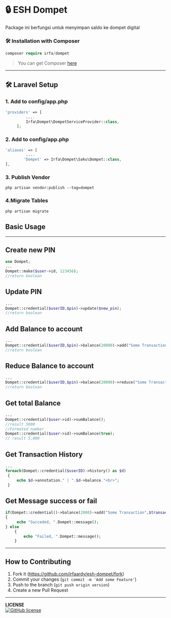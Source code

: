 

# 🔒 **ESH Dompet**

Package ini berfungsi untuk menyimpan saldo ke dompet digital





<h3>🛠️ Installation with Composer </h3>

```php
composer require irfa/dompet
```

>You can get Composer <a href="https://getcomposer.org/download/" target="_blank">here</a>

***
<h2>🛠️ Laravel Setup </h2>

<h3>1. Add to config/app.php</h3>

```php
'providers' => [
      	 ....
         Irfa\Dompet\DompetServiceProvider::class, 
     ];
```

<h3>2. Add to config/app.php</h3>

```php
'aliases' => [
         ....
    	'Dompet' => Irfa\Dompet\Saku\Dompet::class,
],
```

  <h3>3. Publish Vendor</h3>


    php artisan vendor:publish --tag=dompet

<h3>4.Migrate Tables</h3>

```
php artisan migrate
```



<h2>Basic Usage</h2>

<hr>
<h2>Create new PIN</h2>

```php
use Dompet;
...
Dompet::make($user->id, 123456);
//return boolean
```

<h2>Update PIN</h2>

```php
...
Dompet::credential($userID,$pin)->update($new_pin);
//return boolean
```



<h2>Add Balance to account</h2>

```php
... 
Dompet::credential($userID,$pin)->balance(20000)->add("Some Transaction",$transaction_id);
//return boolean
```

<h2>Reduce Balance to account</h2>

```php
...
Dompet::credential($userID,$pin)->balance(20000)->reduce("Some Transaction",$transaction_id);
//return boolean
```
<h2>Get total Balance</h2>

```php
...
Dompet::credential($user->id)->sumBalance();
//result 5000
//Formated number
Dompet::credential($user->id)->sumBalance(true);
// result 5,000
```

<h2>Get Transaction History</h2>

```php
... 
foreach(Dompet::credential($userID)->history() as $d)
 {
     echo $d->annotation." | ".$d->balance."<br>";
 }
```



<h2>Get Message success or fail</h2>

```php
if(Dompet::credential()->balance(2000)->add("Some Transaction",$transaction_id))
{
     echo "Succeded, ".Dompet::message();
} else 
	{
     	echo "Failed, ".Dompet::message();
	}

```

------

## How to Contributing

1. Fork it (<https://github.com/irfaardy/esh-dompet/fork>)
3. Commit your changes (`git commit -m 'Add some Feature'`)
4. Push to the branch (`git push origin version`)
5. Create a new Pull Request
***

**LICENSE**<br>
<a href="https://github.com/irfaardy/lockout-account/blob/master/LICENSE"><img alt="GitHub license" src="https://img.shields.io/github/license/irfaardy/lockout-account?style=for-the-badge"></a>

